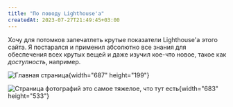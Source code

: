 ```yaml
---
title: "По поводу Lighthouse'а"
createdAt: 2023-07-27T21:49:45+03:00
---
```


Хочу для потомков запечатлеть крутые показатели Lighthouse'а этого сайта. Я постарался и применил абсолютно все знания для обеспечения всех крутых вещей и даже изучил кое-что новое, такое как *доступность*, например.

![Главная страница](/static/blog/photo_2023-07-27_03-51-20.jpg){width="687" height="199"}

![Страница фотографий это самое тяжелое, что тут есть](/static/blog/photo_2023-07-25_02-22-29.jpg){width="683" height="533"}
